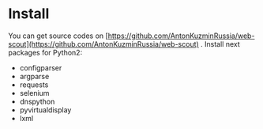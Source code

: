 # Install

You can get source codes on [https://github.com/AntonKuzminRussia/web-scout](https://github.com/AntonKuzminRussia/web-scout) . Install next packages for Python2: 

* configparser 
* argparse 
* requests 
* selenium 
* dnspython 
* pyvirtualdisplay 
* lxml

